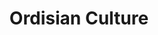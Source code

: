 ---
title: Ordisian Culture
description: The primary culture of the Ordisian Empire.
layout: page
published: false
redirect_from:
    - /Ordisian-Culture/
---